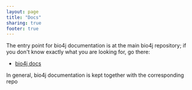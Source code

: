 ```yaml
---
layout: page
title: "Docs"
sharing: true
footer: true
---
```


The entry point for bio4j documentation is at the main bio4j repository; if you don't know exactly what you are looking for, go there:

- [bio4j docs](https://github.com/bio4j/bio4j/)

In general, bio4j documentation is kept together with the corresponding repo